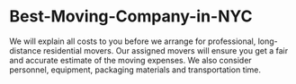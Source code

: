 # Best-Moving-Company-in-NYC
We will explain all costs to you before we arrange for professional, long-distance residential movers. Our assigned movers will ensure you get a fair and accurate estimate of the moving expenses. We also consider personnel, equipment, packaging materials and transportation time.
